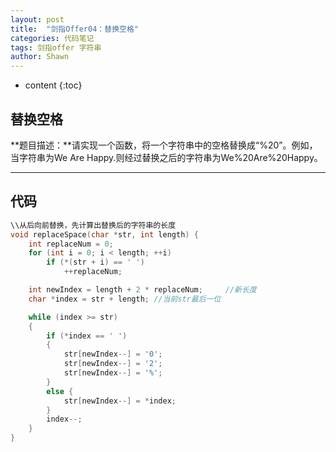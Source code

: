 ```yaml
---
layout: post
title:  "剑指Offer04：替换空格"
categories: 代码笔记
tags: 剑指offer 字符串 
author: Shawn
---
```


* content
{:toc}

## 替换空格
**题目描述：**请实现一个函数，将一个字符串中的空格替换成“%20”。例如，当字符串为We Are Happy.则经过替换之后的字符串为We%20Are%20Happy。



---------------------------------------------------------------
## 代码

```cpp
\\从后向前替换，先计算出替换后的字符串的长度
void replaceSpace(char *str, int length) {
	int replaceNum = 0;
	for (int i = 0; i < length; ++i)
		if (*(str + i) == ' ') 
			++replaceNum;

	int newIndex = length + 2 * replaceNum;     //新长度
	char *index = str + length; //当前str最后一位

	while (index >= str)
	{
		if (*index == ' ')
		{
			str[newIndex--] = '0';
			str[newIndex--] = '2';
			str[newIndex--] = '%';
		}
		else {
			str[newIndex--] = *index;
		}
		index--;
	}
}
```
